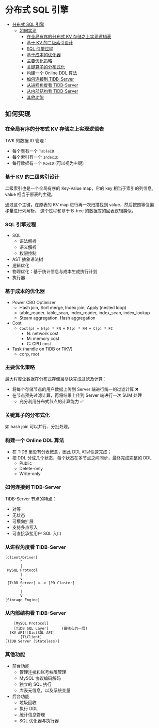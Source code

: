 # 分布式 SQL 引擎

- [分布式 SQL 引擎](#分布式-sql-引擎)
  - [如何实现](#如何实现)
    - [在全局有序的分布式 KV 存储之上实现逻辑表](#在全局有序的分布式-kv-存储之上实现逻辑表)
    - [基于 KV 的二级索引设计](#基于-kv-的二级索引设计)
    - [SQL 引擎过程](#sql-引擎过程)
    - [基于成本的优化器](#基于成本的优化器)
    - [主要优化策略](#主要优化策略)
    - [关键算子的分布式化](#关键算子的分布式化)
    - [构建一个 Online DDL 算法](#构建一个-online-ddl-算法)
    - [如何连接到 TiDB-Server](#如何连接到-tidb-server)
    - [从进程角度看 TiDB-Server](#从进程角度看-tidb-server)
    - [从内部结构看 TiDB-Server](#从内部结构看-tidb-server)
    - [其他功能](#其他功能)

## 如何实现

### 在全局有序的分布式 KV 存储之上实现逻辑表

TiVK 的数据 ID 管理：

- 每个表有一个 `TableID`
- 每个索引有一个 `IndexID`
- 每行数据有一个 `RowID` (可以视为主键)

### 基于 KV 的二级索引设计

二级索引也是一个全局有序的 Key-Value map，它的 key 相当于索引的列信息，value
相当于原表的主键。

通过这个主键，在原表的 KV map 进行再一次扫描找到 value，然后按照等位偏移量进行列解析，
这个过程和基于 B-tree 的数据库的回表逻辑类似。

### SQL 引擎过程

- SQL
  - 语法解析
  - 语义解析
  - 权限控制
- AST 抽象语法树
- 逻辑优化
- 物理优化：基于统计信息与成本生成执行计划
- 执行器

### 基于成本的优化器

- Power CBO Optimizer
  - Hash join, Sort merge, Index join, Apply (nested loop)
  - table_reader, table_scan, index_reader, index_scan, index_lookup
  - Steam aggregation, Hash aggregation
- Cost
  - `Cost(p) = N(p) * FN + M(p) * FM + C(p) * FC`
    - N: network cost
    - M: memory cost
    - C: CPU cost
- Task (handle on TiDB or TiKV)
  - corp, root

### 主要优化策略

最大程度让数据在分布式存储层尽快完成过滤及计算：

- 将每个存储节点的用户数据上传到 Server 端进行统一的过滤计算 ❌
- 在节点预先过滤计算，再将结果上传到 Server 端进行一次 SUM 处理
  - 充分利用分布式节点的计算能力 ✅

### 关键算子的分布式化

如 hash join 可以并行、分批处理。

### 构建一个 Online DDL 算法

- 在 TiDB 里没有分表概念，因此 DDL 可以快速完成；
- 把 DDL 分成几个状态，每个状态在多节点之间同步，最终完成完整的 DDL
  - Public
  - Delete-only
  - Write-only

### 如何连接到 TiDB-Server

TiDB-Server 节点的特点：

- 对等
- 无状态
- 可横向扩展
- 支持多点写入
- 可直接承接用户 SQL 入口

### 从进程角度看 TiDB-Server

```graph
[client/Driver]
       ^
       |
 MySQL Protocol
       |
       v
 [TiDB Server] <--> [PD Cluster]
       ^
       |
       V
[Storage Engine]
```

### 从内部结构看 TiDB-Server

```graph
    [MySQL Protocol]
    [TiDB SQL Layer]      (最核心的一层)
  [KV API][DistSQL API]
       [TiClient]
[TiDB Server (Stateless)]
```

### 其他功能

- 前台功能
  - 管理连接和账号权限管理
  - MySQL 协议编码解码
  - 独立的 SQL 执行
  - 库表元信息，以及系统变量
- 后台功能
  - 垃圾回收
  - 执行 DDL
  - 统计信息管理
  - SQL 优化器与执行器
